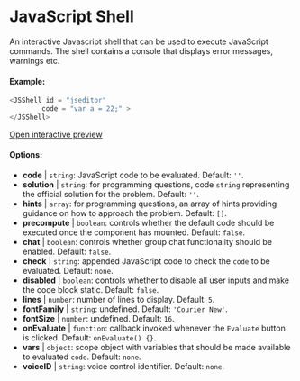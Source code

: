# JavaScript Shell

An interactive Javascript shell that can be used to execute JavaScript commands. The shell contains a console that displays error messages, warnings etc.

#### Example:

``` js
<JSShell id = "jseditor" 
        code = "var a = 22;" >
</JSShell>
```

[Open interactive preview](https://isle.heinz.cmu.edu/components/js-shell/)

#### Options:

* __code__ | `string`: JavaScript code to be evaluated. Default: `''`.
* __solution__ | `string`: for programming questions, code `string` representing the official solution for the problem. Default: `''`.
* __hints__ | `array`: for programming questions, an array of hints providing guidance on how to approach the problem. Default: `[]`.
* __precompute__ | `boolean`: controls whether the default code should be executed once the component has mounted. Default: `false`.
* __chat__ | `boolean`: controls whether group chat functionality should be enabled. Default: `false`.
* __check__ | `string`: appended JavaScript code to check the `code` to be evaluated. Default: `none`.
* __disabled__ | `boolean`: controls whether to disable all user inputs and make the code block static. Default: `false`.
* __lines__ | `number`: number of lines to display. Default: `5`.
* __fontFamily__ | `string`: undefined. Default: `'Courier New'`.
* __fontSize__ | `number`: undefined. Default: `16`.
* __onEvaluate__ | `function`: callback invoked whenever the `Evaluate` button is clicked. Default: `onEvaluate() {}`.
* __vars__ | `object`: scope object with variables that should be made available to evaluated `code`. Default: `none`.
* __voiceID__ | `string`: voice control identifier. Default: `none`.

